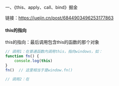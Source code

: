 一、《this、apply、call、bind》掘金

链接：https://juejin.cn/post/6844903496253177863

#### this的指向

this的指向：最后调用包含this的函数的那个对象

```js
// 调用1：在普通函数内调用this，指向windows，如：
function fn() {
    console.log(this)
}
fn()  // 这里相当于是window.fn()

// 调用2：在
```

